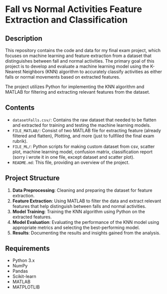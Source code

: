 # Fall vs Normal Activities Feature Extraction and Classification

## Description

This repository contains the code and data for my final exam project, which focuses on machine learning and feature extraction from a dataset that distinguishes between fall and normal activities. The primary goal of this project is to develop and evaluate a machine learning model using the K-Nearest Neighbors (KNN) algorithm to accurately classify activities as either falls or normal movements based on extracted features.

The project utilizes Python for implementing the KNN algorithm and MATLAB for filtering and extracting relevant features from the dataset.

## Contents

- `datasetFalls.csv/`: Contains the raw dataset that needed to be flatten and extracted for training and testing the machine learning models.
- `FILE_MATLAB/`: Consist of two MATLAB file for extracting feature (already filtered and flatten), Plotting, and more (just to fullfiled the final exam rubrik).
- `FILE_ML/`: Python scripts for making custom dataset from csv, scatter plot, machine learning model, confusion matrix, classification report (sorry i wrote it in one file, except dataset and scatter plot).
- `README.md`: This file, providing an overview of the project.

## Project Structure

1. **Data Preprocessing**: Cleaning and preparing the dataset for feature extraction.
2. **Feature Extraction**: Using MATLAB to filter the data and extract relevant features that help distinguish between falls and normal activities.
3. **Model Training**: Training the KNN algorithm using Python on the extracted features.
4. **Model Evaluation**: Evaluating the performance of the KNN model using appropriate metrics and selecting the best-performing model.
5. **Results**: Documenting the results and insights gained from the analysis.

## Requirements

- Python 3.x
- NumPy
- Pandas
- Scikit-learn
- MATLAB
- MATPLOTLIB
